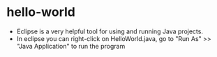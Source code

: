 hello-world
===========


- Eclipse is a very helpful tool for using and running Java projects.
- In eclipse you can right-click on HelloWorld.java, go to "Run As" >> "Java Application" 
	to run the program
